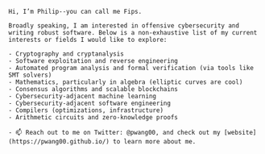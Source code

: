 

```
Hi, I’m Philip--you can call me Fips.

Broadly speaking, I am interested in offensive cybersecurity and writing robust software. Below is a non-exhaustive list of my current interests or fields I would like to explore:

- Cryptography and cryptanalysis
- Software exploitation and reverse engineering
- Automated program analysis and formal verification (via tools like SMT solvers)
- Mathematics, particularly in algebra (elliptic curves are cool)
- Consensus algorithms and scalable blockchains
- Cybersecurity-adjacent machine learning
- Cybersecurity-adjacent software engineering
- Compilers (optimizations, infrastructure)
- Arithmetic circuits and zero-knowledge proofs

- 📫 Reach out to me on Twitter: @pwang00, and check out my [website](https://pwang00.github.io/) to learn more about me.
```
<!---
pwang00/pwang00 is a ✨ special ✨ repository because its `README.md` (this file) appears on your GitHub profile.
You can click the Preview link to take a look at your changes.
--->
